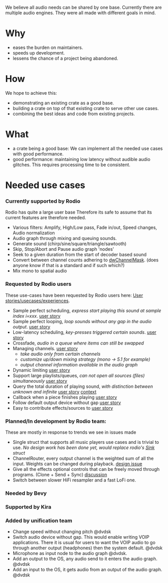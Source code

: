 We believe all audio needs can be shared by one base. Currently there are
multiple audio engines. They were all made with different goals in mind.

# Why
- eases the burden on maintainers.
- speeds up development.
- lessens the chance of a project being abandoned.

# How
We hope to achieve this:
- demonstrating an existing crate as a good base.
- building a crate on top of that existing crate to serve other use cases.
- combining the best ideas and code from existing projects.

# What
- a crate being a good base: We can implement all the needed use cases with
  good performance.
- good performance: maintaining low latency without audible audio glitches. This
  requires processing time to be consistent. 

# Needed use cases

### Currently supported by Rodio
Rodio has quite a large user base Therefore its safe to assume that its current
features are therefore needed.

- Various filters: Amplify, High/Low pass, Fade in/out, Speed changes, Audio
  normalization
- Audio graph through mixing and queuing sounds.
- Generate sound (chirp/sine/square/triangle/sawtooth)
- Skip, Stop/Abort and Pause audio graph 'nodes'
- Seek to a given duration from the start of decoder based sound
- Convert between channel counts adhering to [dwChannelMask](https://learn.microsoft.com/en-us/windows/win32/api/mmreg/ns-mmreg-waveformatextensible). (does anyone know if that is a standard and if such which?)
- Mix mono to spatial audio

### Requested by Rodio users
These use-cases have been requested by Rodio users here: [User stories/usecases/experiences](https://github.com/RustAudio/rodio/issues/626).

- Sample perfect scheduling, *express start playing this sound at sample index i=xxx*. [user story](https://github.com/RustAudio/rodio/issues/626#issuecomment-2425839614)
- Sample perfect looping, *loop sounds without any gap in the audio output*. [user story](https://github.com/RustAudio/rodio/issues/626#issuecomment-2425839614)
- Low-latency scheduling, *key-presses triggered certain sounds*. [user story](https://github.com/RustAudio/rodio/issues/626#issuecomment-2425839614)
- Crossfade, *audio in a queue where items can still be swapped*
- Managing channels. [user story](https://github.com/RustAudio/rodio/issues/626#issuecomment-2470118600)
    - *take audio only from certain channels*
    - *customize up/down mixing strategy (mono -> 5.1 for example)*
    - *output channel information available in the audio graph*
- Dynamic limiting [user story](https://github.com/RustAudio/rodio/issues/626#issuecomment-2593811346)
- Support large playlists/queues, *can not open all sources (files) simultaneously* [user story](https://github.com/RustAudio/rodio/issues/626#issuecomment-2599643841)
- Query the total duration of playing sound, *with distinction between unknown and infinite* [user story](https://github.com/RustAudio/rodio/issues/626#issuecomment-2599643841) [context](https://github.com/RustAudio/rodio/issues/626#issuecomment-2661094585)
- Callback when a piece finishes playing [user story](https://github.com/RustAudio/rodio/issues/626#issuecomment-2599643841)
- Follow default output device without gap [user story](https://github.com/RustAudio/rodio/issues/626#issuecomment-2599643841)
- Easy to contribute effects/sources to [user story](https://github.com/RustAudio/rodio/issues/626#issuecomment-2599643841)

### Planned/In development by Rodio team:
These are mostly in response to trends we see in issues made

- Single struct that supports all music players use cases and is trivial to use. *No design work has been done yet, would replace rodio's [Sink](https://docs.rs/rodio/latest/rodio/struct.Sink.html) struct*
- ChannelRouter, every output channel is the weighted sum of all the input. Weights can be changed during playback. [design issue](https://github.com/RustAudio/rodio/issues/653)
- Give all the effects optional controls that can be freely moved through programs. (Clone + Send + Sync) [discussion](https://github.com/RustAudio/rodio/issues/658)
- Switch between slower HiFi resampler and a fast LoFi one.

### Needed by Bevy

### Supported by Kira

### Added by unification team
- Change speed without changing pitch @dvdsk
- Switch audio device without gap. This would enable writing VOIP applications. There it is usual for users to want the VOIP audio to go through another output (headphones) then the system default. @dvdsk
- Microphone as input node to the audio graph @dvdsk. 
- Add an output to the OS, any audio send to it enters the audio graph. @dvdsk
- Add an input to the OS, it gets audio from an output of the audio graph. @dvdsk
